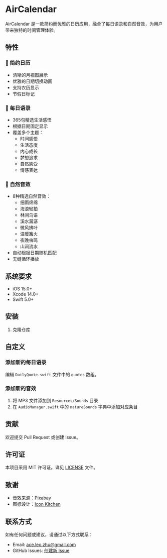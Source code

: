 # AirCalendar

AirCalendar 是一款简约而优雅的日历应用，融合了每日语录和自然音效，为用户带来独特的时间管理体验。

## 特性

### 📅 简约日历
- 清晰的月视图展示
- 优雅的日期切换动画
- 支持农历显示
- 节假日标记

### 💭 每日语录
- 365句精选生活感悟
- 根据日期固定显示
- 覆盖多个主题：
  - 时间感悟
  - 生活态度
  - 内心成长
  - 梦想追求
  - 自然感受
  - 情感表达

### 🎵 自然音效
- 8种精选自然音效：
  - 细雨绵绵
  - 海浪轻拍
  - 林间鸟语
  - 溪水潺潺
  - 微风拂叶
  - 温暖篝火
  - 夜晚虫鸣
  - 山涧流水
- 自动根据日期随机匹配
- 无缝循环播放

## 系统要求

- iOS 15.0+
- Xcode 14.0+
- Swift 5.0+

## 安装

1. 克隆仓库

## 自定义

### 添加新的每日语录
编辑 `DailyQuote.swift` 文件中的 `quotes` 数组。

### 添加新的音效
1. 将 MP3 文件添加到 `Resources/Sounds` 目录
2. 在 `AudioManager.swift` 中的 `natureSounds` 字典中添加对应条目

## 贡献

欢迎提交 Pull Request 或创建 Issue。

## 许可证

本项目采用 MIT 许可证。详见 [LICENSE](LICENSE) 文件。

## 致谢

- 音效来源：[Pixabay](https://pixabay.com/sound-effects/)
- 图标设计：[Icon Kitchen](https://icon.kitchen/)

## 联系方式

如有任何问题或建议，请通过以下方式联系：
- Email: ace.leo.zhu@gmail.com
- GitHub Issues: [创建新 Issue](https://github.com/sanshanchuns/AirCalendar/issues)